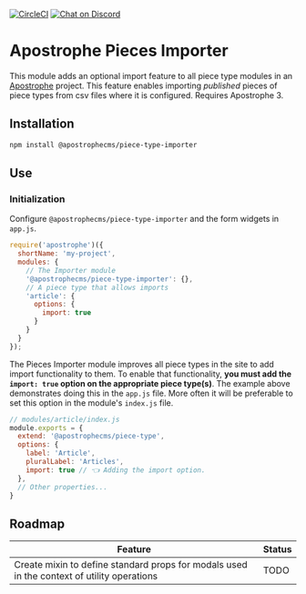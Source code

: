 [![CircleCI](https://circleci.com/gh/apostrophecms/piece-type-importer/tree/main.svg?style=svg)](https://circleci.com/gh/apostrophecms/piece-type-importer/tree/main)
[![Chat on Discord](https://img.shields.io/discord/517772094482677790.svg)](https://chat.apostrophecms.org)

# Apostrophe Pieces Importer

This module adds an optional import feature to all piece type modules in an [Apostrophe](https://apostrophecms.com) project. This feature enables importing *published* pieces of piece types from csv files where it is configured. Requires Apostrophe 3.

## Installation

```bash
npm install @apostrophecms/piece-type-importer
```

## Use

### Initialization

Configure `@apostrophecms/piece-type-importer` and the form widgets in `app.js`.

```javascript
require('apostrophe')({
  shortName: 'my-project',
  modules: {
    // The Importer module
    '@apostrophecms/piece-type-importer': {},
    // A piece type that allows imports
    'article': {
      options: {
        import: true
      }
    }
  }
});
```

The Pieces Importer module improves all piece types in the site to add import functionality to them. To enable that functionality, **you must add the `import: true` option on the appropriate piece type(s)**. The example above demonstrates doing this in the `app.js` file. More often it will be preferable to set this option in the module's `index.js` file.

```javascript
// modules/article/index.js
module.exports = {
  extend: '@apostrophecms/piece-type',
  options: {
    label: 'Article',
    pluralLabel: 'Articles',
    import: true // 👈 Adding the import option.
  },
  // Other properties...
}
```

## Roadmap

|Feature |Status  |
--- | ---
|Create mixin to define standard props for modals used in the context of utility operations| TODO
